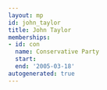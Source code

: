 ```yaml
---
layout: mp
id: john_taylor
title: John Taylor
memberships:
- id: con
  name: Conservative Party
  start: 
  end: '2005-03-18'
autogenerated: true
---
```

